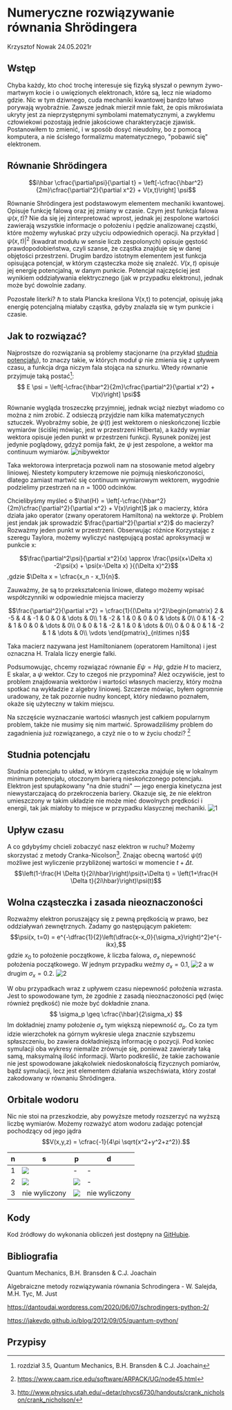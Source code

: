 # Numeryczne rozwiązywanie równania Shrödingera
Krzysztof Nowak
24.05.2021r



## Wstęp

Chyba każdy, kto choć trochę interesuje się fizyką słyszał o pewnym żywo-martwym kocie i o uwięzionych elektronach, które są, lecz nie wiadomo gdzie. Nic w tym dziwnego, cuda mechaniki kwantowej bardzo łatwo porywają wyobraźnie. Zawsze jednak mierził mnie fakt, że opis mikroświata ukryty jest za nieprzystępnymi symbolami matematycznymi, a zwykłemu człowiekowi pozostają jednie jakościowe charakteryzacje zjawisk. Postanowiłem to zmienić, i w sposób dosyć nieudolny, bo z pomocą komputera, a nie ścisłego formalizmu matematycznego, "pobawić się" elektronem.

## Równanie Shrödingera
$$i\hbar \cfrac{\partial\psi}{\partial t} 
= \left[-\cfrac{\hbar^2}{2m}\cfrac{\partial^2}{\partial x^2} + V(x,t)\right] \psi$$

Równanie Shrödingera jest podstawowym elementem mechaniki kwantowej. Opisuje funkcję falową oraz jej zmiany w czasie. Czym jest funkcja falowa $\psi(x,t)$? Nie da się jej zinterpretować wprost, jednak jej zespolone wartości zawierają wszystkie informacje o położeniu i pędzie analizowanej cząstki, które możemy wyłuskać przy użyciu odpowiednich operacji. Na przykład $|\psi(x,t)|^2$ (kwadrat modułu w sensie liczb zespolonych) opisuje gęstość prawdopodobieństwa, czyli szanse, że cząstka znajduje się w danej objętości przestrzeni. Drugim bardzo istotnym elementem jest funkcja opisująca potencjał, w którym cząsteczka może się znaleźć. $V(x,t)$ opisuje jej energię potencjalną, w danym punkcie. Potencjał najczęściej jest wynikiem oddziaływania elektrycznego (jak w przypadku elektronu), jednak może być dowolnie zadany. 

Pozostałe literki? $\hbar$ to stała Plancka kreślona V(x,t) to potencjał, opisuję jaką energię potencjalną miałaby cząstka, gdyby znalazła się w tym punkcie i czasie. 


## Jak to rozwiązać?
Najprostsze do rozwiązania są problemy stacjonarne (na przykład [studnia potencjału](#studnia_potencjału)), to znaczy takie, w których moduł $\psi$ nie zmienia się z upływem czasu, a funkcja drga niczym fala stojąca na sznurku. Wtedy równanie przyjmuje taką postać[^quantum_mechanics_35]:
$$ E \psi = \left[-\cfrac{\hbar^2}{2m}\cfrac{\partial^2}{\partial x^2} + V(x)\right] \psi$$
[^quantum_mechanics_35]: rozdział 3.5, Quantum Mechanics, B.H. Bransden & C.J. Joachain

Równanie wygląda troszeczkę przyjmniej, jednak wciąż niezbyt wiadomo co można z nim zrobić. Z odsieczą przyjdzie nam kilka matematycznych sztuczek. Wyobraźmy sobie, że $\psi(t)$ jest wektorem o nieskończonej liczbie wymiarów (ściślej mówiąc, jest w przestrzeni Hilberta), a każdy wymiar wektora opisuje jeden punkt w przestrzeni funkcji. Rysunek poniżej jest jedynie poglądowy, gdzyż pomija fakt, że $\psi$ jest zespolone, a wektor ma continuum wymiarów. 
![nibywektor](pseudo_Hilbert.png)

Taka wektorowa interpretacja pozwoli nam na stosowanie metod algebry liniowej. Niestety komputery krzemowe nie pojmują nieskończoności, dlatego zamiast martwić się continuum wymiarowym wektorem, wygodnie podzielimy przestrzeń na $n=1000$ odcinków.  

Chcielibyśmy myśleć o $\hat{H} = \left[-\cfrac{\hbar^2}{2m}\cfrac{\partial^2}{\partial x^2} + V(x)\right]$ jak o macierzy, która działa jako operator (zwany operatorem Hamiltona) na wektorze $\psi$. Problem jest jendak jak sprowadzić $\frac{\partial^2}{\partial x^2}$ do macierzy? Rozważmy jeden punkt w przestrzeni. Obserwując różnice Korzystając z szeregu Taylora, możemy wyliczyć następującą postać aproksymacji w punkcie x:

$$\frac{\partial^2\psi}{\partial x^2}(x) \approx \frac{\psi(x+\Delta x) -2\psi(x) + \psi(x-\Delta x) }{(\Delta x)^2}$$,gdzie $\Delta x = \cfrac{x_n - x_1}{n}$.

Zauważmy, że są to przekształcenia liniowe, dlatego możemy wpisać współczynniki w odpowiednie miejsca macierzy

$$\frac{\partial^2}{\partial x^2} = \cfrac{1}{(\Delta x)^2}\begin{pmatrix}
2 & -5 & 4 & -1 & 0 & 0 & \dots & 0\\
1 & -2 & 1 & 0 & 0 & 0 & \dots & 0\\
0 & 1 & -2 & 1 & 0 & 0 & \dots & 0\\
0 & 0 & 1 & -2 & 1 & 0 & \dots & 0\\
0 & 0 & 0 & 1 & -2 & 1 & \dots & 0\\
\vdots
\end{pmatrix}_{n\times n}$$

Taka macierz nazywana jest Hamiltonianem (operatorem Hamiltona) i jest oznaczna H. Tralala liczy energie falki.

Podsumowując, chcemy rozwiązać równanie $E \psi = H \psi$, gdzie $H$ to macierz, E skalar, a $\psi$ wektor. Czy to czegoś nie przypomina? Ależ oczywiście, jest to problem znajdowania wektorów i wartości własnych macierzy, który można spotkać na wykładzie z algebry liniowej. Szczerze mówiąc, byłem ogromnie uradowany, że tak pozornie nudny koncept, który niedawno poznałem, okaże się użyteczny w takim miejscu. 

Na szczęście wyznaczanie wartości własnych jest całkiem popularnym problem, także nie musimy się nim martwić. Sprowadziliśmy problem do zagadnienia już rozwiązanego, a czyż nie o to w życiu chodzi? [^arpack]

[^arpack]: https://www.caam.rice.edu/software/ARPACK/UG/node45.html

## Studnia potencjału
Studnia potencjału to układ, w którym cząsteczka znajduje się w lokalnym minimum potencjału, otoczonym barierą nieskończonego potencjału. Elektron jest spułapkowany "na dnie studni" — jego energia kinetyczna jest niewystarczajacą do przekroczenia bariery. Okazuje się, że nie elektron umieszczony w takim układzie nie może mieć dowolnych prędkości i energii, tak jak miałoby to miejsce w przypadku klasycznej mechaniki. 
![1](1_finite_well.png)

## Upływ czasu
A co gdybyśmy chcieli zobaczyć nasz elektron w ruchu? Możemy skorzystać z metody Cranka-Nicolson[^phys_utah]. Znając obecną wartość $\psi(t)$ możliwe jest wyliczenie przybliżonej wartości w momencie $t+\Delta t$.
$$\left(1-\frac{H \Delta t}{2i\hbar}\right)\psi(t+\Delta t) = \left(1+\frac{H \Delta t}{2i\hbar}\right)\psi(t)$$ 
[^phys_utah]: http://www.physics.utah.edu/~detar/phycs6730/handouts/crank_nicholson/crank_nicholson/



## Wolna cząsteczka i zasada nieoznaczoności
Rozważmy elektron poruszający się z pewną prędkością w prawo, bez oddziaływań zewnętrznych. Zadamy go następującym pakietem:
$$\psi(x, t=0) = e^{-\dfrac{1}{2}\left(\dfrac{x-x_0}{\sigma_x}\right)^2}e^{-ikx},$$ gdzie $x_0$ to położenie początkowe, $k$ liczba falowa, $\sigma_x$ niepewność położenia początkowego. W jednym przypadku weźmy $\sigma_x = 0.1$,
![2](2_free_01.gif)
a w drugim $\sigma_x = 0.2$.
![2](2_free_02.gif)

W obu przypadkach wraz z upływem czasu niepewność położenia wzrasta. Jest to spowodowane tym, że zgodnie z zasadą nieoznaczoności pęd (więc również prędkość) nie może być dokładnie znana.
$$ \sigma_p \geq \cfrac{\hbar}{2\sigma_x} $$
Im dokładniej znamy położenie $\sigma_x$ tym większą niepewność $\sigma_p$. Co za tym idzie wierzchołek na górnym wykresie ulega znacznie szybszemu spłaszczeniu, bo zawiera dokładniejszą informację o pozycji. Pod koniec symulacji oba wykresy niemalże zrównuje się, ponieważ zawierały taką samą, maksymalną ilość informacji. Warto podkreślić, że takie zachowanie nie jest spowodowane jakąkolwiek niedoskonałością fizycznych pomiarów, bądź symulacji, lecz jest elementem działania wszechświata, który został zakodowany w równaniu Shrödingera.

## Orbitale wodoru
Nic nie stoi na przeszkodzie, aby powyższe metody rozszerzyć na wyższą liczbę wymiarów. Możemy rozważyć atom wodoru zadając potencjał pochodzący od jego jądra
$$V(x,y,z) = \cfrac{-1}{4\pi \sqrt{x^2+y^2+z^2}}.$$

|n|s | p  | d |
---|--- | --- | ---
|1|![](hydrogen/1s.png)| - | - |
|2|![](hydrogen/2s.png)|![](hydrogen/2px.png)|-|
|3| nie wyliczony | ![](hydrogen/3px.png) | nie wyliczony |





## Kody
Kod źródłowy do wykonania obliczeń jest dostępny na [GitHubie](https://github.com/krzysztof9nowak/quantum_tricks).

## Bibliografia 
Quantum Mechanics, B.H. Bransden & C.J. Joachain

Algebraiczne metody rozwiązywania równania Schrodingera - W. Salejda, M.H. Tyc, M. Just 

https://dantoudai.wordpress.com/2020/06/07/schrodingers-python-2/

https://jakevdp.github.io/blog/2012/09/05/quantum-python/

## Przypisy